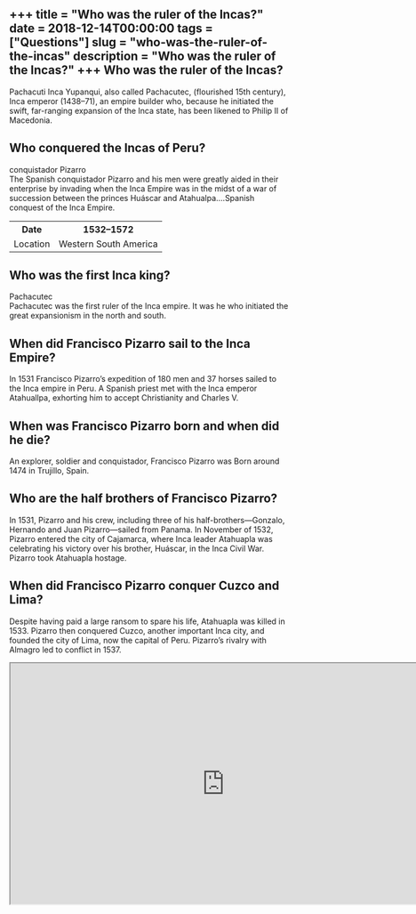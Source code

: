 +++
title = "Who was the ruler of the Incas?"
date = 2018-12-14T00:00:00
tags = ["Questions"]
slug = "who-was-the-ruler-of-the-incas"
description = "Who was the ruler of the Incas?"
+++
Who was the ruler of the Incas?
-------------------------------

Pachacuti Inca Yupanqui, also called Pachacutec, (flourished 15th century), Inca emperor (1438–71), an empire builder who, because he initiated the swift, far-ranging expansion of the Inca state, has been likened to Philip II of Macedonia.

Who conquered the Incas of Peru?
--------------------------------

conquistador Pizarro  
The Spanish conquistador Pizarro and his men were greatly aided in their enterprise by invading when the Inca Empire was in the midst of a war of succession between the princes Huáscar and Atahualpa….Spanish conquest of the Inca Empire.

<table><tr><th>Date</th><th>1532–1572</th></tr><tr><td>Location</td><td>Western South America</td></tr></table>

Who was the first Inca king?
----------------------------

Pachacutec  
Pachacutec was the first ruler of the Inca empire. It was he who initiated the great expansionism in the north and south.

When did Francisco Pizarro sail to the Inca Empire?
---------------------------------------------------

In 1531 Francisco Pizarro’s expedition of 180 men and 37 horses sailed to the Inca empire in Peru. A Spanish priest met with the Inca emperor Atahuallpa, exhorting him to accept Christianity and Charles V.

When was Francisco Pizarro born and when did he die?
----------------------------------------------------

An explorer, soldier and conquistador, Francisco Pizarro was Born around 1474 in Trujillo, Spain.

Who are the half brothers of Francisco Pizarro?
-----------------------------------------------

In 1531, Pizarro and his crew, including three of his half-brothers—Gonzalo, Hernando and Juan Pizarro—sailed from Panama. In November of 1532, Pizarro entered the city of Cajamarca, where Inca leader Atahuapla was celebrating his victory over his brother, Huáscar, in the Inca Civil War. Pizarro took Atahuapla hostage.

When did Francisco Pizarro conquer Cuzco and Lima?
--------------------------------------------------

Despite having paid a large ransom to spare his life, Atahuapla was killed in 1533. Pizarro then conquered Cuzco, another important Inca city, and founded the city of Lima, now the capital of Peru. Pizarro’s rivalry with Almagro led to conflict in 1537.

<iframe allow="accelerometer; autoplay; clipboard-write; encrypted-media; gyroscope; picture-in-picture" allowfullscreen="" class="__youtube_prefs__  epyt-is-override  no-lazyload" data-no-lazy="1" data-origheight="433" data-origwidth="770" data-skipgform_ajax_framebjll="" height="433" id="_ytid_79111" loading="lazy" src="https://www.youtube.com/embed/zGAWnyH_BYQ?enablejsapi=1&autoplay=0&cc_load_policy=0&cc_lang_pref=&iv_load_policy=1&loop=0&modestbranding=0&rel=1&fs=1&playsinline=0&autohide=2&theme=dark&color=red&controls=1&" title="YouTube player" width="770"></iframe>